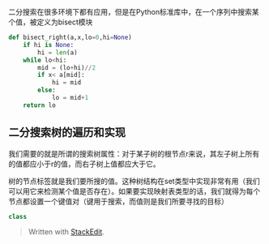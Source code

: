 二分搜索在很多环境下都有应用，但是在Python标准库中，在一个序列中搜索某个值，被定义为bisect模块
```py
def bisect_right(a,x,lo=0,hi=None)
	if hi is None:
		hi = len(a)
	while lo<hi:
		mid = (lo+hi)//2
		if x< a[mid]:
			hi = mid
		else:
			lo = mid+1
	return lo
```
## 二分搜索树的遍历和实现
我们需要的就是所谓的搜索树属性：对于某子树的根节点r来说，其左子树上所有的值都应小于r的值，而右子树上值都应大于它。

树的节点标签就是我们要所搜的值。这种树结构在set类型中实现非常有用（我们可以用它来检测某个值是否存在）。如果要实现映射表类型的话，我们就得为每个节点都设置一个键值对（键用于搜索，而值则是我们所要寻找的目标）
```py
class 
```

> Written with [StackEdit](https://stackedit.io/).
<!--stackedit_data:
eyJoaXN0b3J5IjpbOTMxMTAwMzEsNzMwOTk4MTE2XX0=
-->